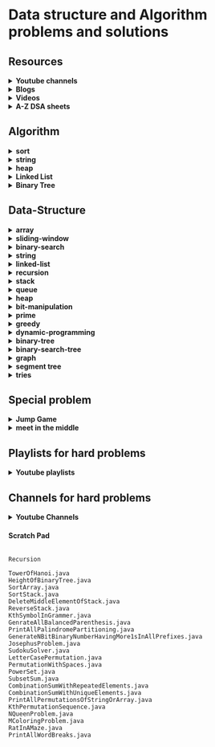 # Data structure and Algorithm problems and solutions

## Resources

<details>
    <summary><strong>Youtube channels</strong></summary>

- [ ] resources
  - [ ] [take U forward](https://www.youtube.com/@takeUforward/playlists)
  - [ ] [NeetCode](https://www.youtube.com/@NeetCode/playlists)
  - [ ] [NeetCodeIO](https://www.youtube.com/@NeetCodeIO/playlists)
  - [ ] [Fraz](https://www.youtube.com/@mohammadfraz/playlists)
  - [ ] [CodeBeyond](https://www.youtube.com/@CodeBeyond/playlists)
  - [ ] [Pepcoding](https://www.youtube.com/@Pepcoding/playlists)

</details>

<details>
    <summary><strong>Blogs</strong></summary>

- [ ] resources
  - [ ] [100 Days of DSA](https://whimsical.com/100-days-of-dsa-JjsnhMcKViecPVFfFAZx3g)
  - [ ] [3 Months DSA Roadmap](https://whimsical.com/3-months-dsa-roadmap-WSohgysgPm5YzdhSBnfK4E)
  - [ ] [Master Roadmap](https://whimsical.com/master-roadmap-SzYF2dY2SqwtPQfY5A3mZS)
- [ ] interview-experiences
  - [ ] [coding-ninjas](https://www.codingninjas.com/studio/interview-experiences)
  
</details>

<details>
    <summary><strong>Videos</strong></summary>

- [ ] Youtube Single videos
  - [ ] [Infix Postfix and Prefix Expressions](https://www.youtube.com/watch?v=_PU5t-gk_B4)
- [ ] William Fiset
  - [ ] [Data structures playlist](https://www.youtube.com/playlist?list=PLDV1Zeh2NRsB6SWUrDFW2RmDotAfPbeHu)
  - [ ] [Graph Theory Playlist](https://www.youtube.com/playlist?list=PLDV1Zeh2NRsDGO4--qE8yH72HFL1Km93P)
- [ ] Coursera
  - [ ] [Algorithms, Part I](https://www.coursera.org/learn/algorithms-part1/home/welcome)
  - [ ] [Algorithms, Part II](https://www.coursera.org/learn/algorithms-part2/home/welcome)
  - [ ] [Algorithms Specialization](https://www.coursera.org/specializations/algorithms#courses)
    - [ ] [Divide and Conquer, Sorting and Searching, and Randomized Algorithms](https://www.coursera.org/learn/algorithms-divide-conquer/home/welcome)
    - [ ] [Graph Search, Shortest Paths, and Data Structures](https://www.coursera.org/learn/algorithms-graphs-data-structures/home/welcome)
    - [ ] [Greedy Algorithms, Minimum Spanning Trees, and Dynamic Programming](https://www.coursera.org/learn/algorithms-greedy/home/welcome)
    - [ ] [Shortest Paths Revisited, NP-Complete Problems and What To Do About Them](https://www.coursera.org/learn/algorithms-npcomplete/home/welcome)
  - [ ] [Java Programming: Principles of Software Design](https://www.coursera.org/learn/java-programming-design-principles/home/welcome)
  - [ ] [Distributed Programming in Java](https://www.coursera.org/learn/distributed-programming-in-java/home/welcome)
- [ ] [Kunal Kushwaha playlist](https://www.youtube.com/@KunalKushwaha/playlists)
</details>

<details>
    <summary><strong>A-Z DSA sheets</strong></summary>

- [ ] [Strivers A2Z DSA Course/Sheet](https://takeuforward.org/strivers-a2z-dsa-course/strivers-a2z-dsa-course-sheet-2/)
- [ ] [neetcode.io](https://neetcode.io/practice)
- [ ] [Leetcode DSA sheet by Fraz](https://docs.google.com/spreadsheets/d/1-wKcV99KtO91dXdPkwmXGTdtyxAfk1mbPXQg81R9sFE/edit#gid=0)
- [ ] [Questions by Love Babbar](https://drive.google.com/file/d/1FMdN_OCfOI0iAeDlqswCiC2DZzD4nPsb/view)
- [ ] [Techdose-101](https://docs.google.com/spreadsheets/d/1TtgjX_cZPxEyuzwlLqCk9q6C1-HUXM8014ADfIXNKZE/edit#gid=0)
- [ ] [AlgoPrep's 151 Problems Sheet](https://docs.google.com/spreadsheets/d/1kyHfGGaLTzWspcqMUUS5Httmip7t8LJB0P-uPrRLGos/edit#gid=0)
- [ ] [DSA Sheet Final | AlgoPrep](https://docs.google.com/spreadsheets/d/16MyliPAOywm5H3Hmy_Utk6P5gwx4vvpb7i5iAqj1Aw4/edit#gid=0)
- [ ] Coding Ninja
  - [ ] [Interview prep with curated problems list](https://www.codingninjas.com/studio/problem-lists)
  - [ ] [interview bundle](https://www.codingninjas.com/studio/interview-bundle)
  - [ ] [Online Mock Test Series](https://www.codingninjas.com/studio/test-series)
- [ ] [Leetcode](https://leetcode.com/studyplan/)
  - [ ] [Binary search](https://leetcode.com/studyplan/binary-search/)
  - [ ] [Graph theory](https://leetcode.com/studyplan/graph-theory/)
  - [ ] [Dynamic programming problems](https://leetcode.com/studyplan/dynamic-programming/)
  - [ ] [Top interview problems](https://leetcode.com/explore/featured/card/top-interview-questions-easy/)
  - [ ] [Top 150 interview problems](https://leetcode.com/studyplan/top-interview-150/)
  - [ ] [Top 75 interview problems](https://leetcode.com/studyplan/leetcode-75/)
  - [ ] [Top 100 Liked problems](https://leetcode.com/studyplan/top-100-liked/)
  - [ ] [Programming skills](https://leetcode.com/studyplan/programming-skills/)
- [ ] [AlgoPrep's 151 Problems Sheet](https://docs.google.com/spreadsheets/d/1kyHfGGaLTzWspcqMUUS5Httmip7t8LJB0P-uPrRLGos/edit#gid=0)
- [ ] GeekForGeeks
  - [ ] [Microsoft SDE Preparation Test Series](https://www.geeksforgeeks.org/batch/mts-1?tab=Chapters)
  - [ ] [Amazon SDE Preparation Test Series](https://www.geeksforgeeks.org/batch/Amazon-Test-Series?tab=Chapters)
  - [ ] [SDE Sheet](https://www.geeksforgeeks.org/explore?page=1&sprint=a663236c31453b969852f9ea22507634&sortBy=submissions&sprint_name=SDE%20Sheet&utm_source=geeksforgeeks&utm_medium=main_header&utm_campaign=practice_header)
  - [ ] [Beginner's DSA Sheet](https://www.geeksforgeeks.org/explore?page=1&sprint=ca8ae412173dbd8346c26a0295d098fd&sortBy=submissions&sprint_name=Beginner%27s%20DSA%20Sheet&utm_source=geeksforgeeks&utm_medium=main_header&utm_campaign=practice_header)
  - [ ] [Love Babbar Sheet](https://www.geeksforgeeks.org/explore?page=1&sprint=94ade6723438d94ecf0c00c3937dad55&sortBy=submissions&sprint_name=Love%20Babbar%20Sheet&utm_source=geeksforgeeks&utm_medium=main_header&utm_campaign=practice_header)
  - [ ] [Top 50 Array Problems](https://www.geeksforgeeks.org/explore?page=2&sprint=50746f92a895c22a50504ac0c1fb9c84&sortBy=submissions&sprint_name=Top%2050%20Array%20Problems)
  - [ ] [Top 50 String Problems](https://www.geeksforgeeks.org/explore?page=1&sprint=57184072610b884e5df3584cc534115d&sortBy=submissions&sprint_name=Top%2050%20String%20Problems)
  - [ ] [Top 50 DP Problems](https://www.geeksforgeeks.org/explore?page=1&sprint=93d672753b74440c7427214c8ebf866d&sortBy=submissions&sprint_name=Top%2050%20DP%20Problems)
  - [ ] [Top 50 Graph Problems](https://www.geeksforgeeks.org/explore?page=1&sprint=405e9db0f353691ad3b2d546b19145e9&sortBy=submissions&sprint_name=Top%2050%20Graph%20Problems)
  - [ ] [Top 50 Tree Problems](https://www.geeksforgeeks.org/explore?page=1&sprint=5f24de84b65bf7c4f4399c8111e26b81&sortBy=submissions&sprint_name=Top%2050%20Tree%20Problems)
</details>

## Algorithm
<details>
    <summary><strong>sort</strong></summary>

- [ ] codes
    - [ ] [Swap sort](/src/com/algo/sort/SwapSort.java)
    - [ ] [Bubble sort](/src/com/algo/sort/BubbleSort.java)
    - [ ] [Recursive Bubble sort](/src/com/algo/sort/RecursiveBubbleSort.java)
    - [ ] [Insertion sort](/src/com/algo/sort/InsertionSort.java)
    - [ ] [Recursive Insertion sort](/src/com/algo/sort/RecursiveInsertionSort.java)
    - [ ] [Selection sort](/src/com/algo/sort/SelectionSort.java)
    - [ ] [Quick sort](/src/com/algo/sort/QuickSort.java)
    - [ ] [Merge sort](/src/com/algo/sort/MergeSort.java)
    - [ ] [Count sort](/src/com/algo/sort/CountSort.java)
    - [ ] [Radix sort](/src/com/algo/sort/RadixSort.java)
    - [ ] [Heap sort](/src/com/algo/sort/HeapSort.java)
</details>

<details>
    <summary><strong>string</strong></summary>

- [ ] codes
  - [ ] [Rabin Karp](/src/com/algo/string/RabinKarp.java)
  - [ ] [Z-Function](/src/com/algo/string/ZFunction.java)
  - [ ] [KMP algo / LPS(pi) array](/src/com/algo/string/KMPAlgorithm.java)
  - [ ] [Boyer Moore](/src/com/algo/string/BoyerMoore.java)

</details>

<details>
    <summary><strong>heap</strong></summary>

- [ ] codes
  - [ ] [Min Heap](/src/com/algo/heap/MinHeap.java)
  - [ ] [Max heap](/src/com/algo/heap/MaxHeap.java)
  - [ ] [Heap](/src/com/algo/heap/Heap.java)

</details>

<details>
    <summary><strong>Linked List</strong></summary>

- [ ] codes
  - [ ] [Singly Linked List](/src/com/algo/linkedlist/Node.java)
  - [ ] [Doubly Linked List](/src/com/algo/linkedlist/DNode.java)
  - [ ] [Linked List](/src/com/algo/linkedlist/LinkedList.java)
</details>

<details>
    <summary><strong>Binary Tree</strong></summary>

- [ ] codes
  - [ ] [Tree Node](/src/com/algo/binarytree/TNode.java)
  - [ ] [Binary Tree](/src/com/algo/binarytree/BinaryTree.java)
  - [ ] [Binary Search Tree](/src/com/algo/binarytree/BinarySearchTree.java)
  - [ ] [AVL Tree](/src/com/algo/binarytree/AVLTree.java)
  - [ ] [Red Black Tree](/src/com/algo/binarytree/RedBlackTree.java)
</details>

## Data-Structure
<details>
    <summary><strong>array</strong></summary>

- [ ] codes
    - [ ] [Largest Element in an Array](/src/com/ds/array/LargestElementInArray.java)
    - [ ] [Longest Continuous Increasing Subsequence](/src/com/ds/array/LongestContinuousIncreasingSubsequence.java)
    - [ ] [Best Time to Buy and Sell Stock](/src/com/ds/array/MaxProfit.java)
    - [ ] [Find Second Smallest and Second-Largest Element in an array](/src/com/ds/array/SecondLargestElementInArray.java)
    - [ ] [Check if the array is sorted](/src/com/ds/array/CheckIfArrayIsSortedAndRotated.java)
    - [ ] [Find the duplicate in an array of N+1 integers](/src/com/ds/array/FindDuplicateNumber.java)
        - hashing
        - swap-sort
        - Cycle-Detection-Using-Tortoise-Method
    - [ ] [Remove Duplicates in-place from Sorted Array](/src/com/ds/array/RemoveDuplicateFromSortedArray.java)
    - [ ] [Left Rotate an array by one place](/src/com/ds/array/LeftRotateByOne.java)
    - [ ] [Left rotate an array by D places](/src/com/ds/array/LeftRotateArray.java)
    - [ ] [Move Zeros to end](/src/com/ds/array/MovesZeroToEnd.java)
    - [ ] [Linear Search](/src/com/ds/array/LinearSearch.java)
    - [ ] [Union of Two Sorted Arrays](/src/com/ds/array/UnionOfTwoSortedArrays.java)
    - [ ] [Find missing number in an array](/src/com/ds/array/FindMissingNumberInAnArray.java)
        - bit-manipulation
        - hashing
    - [ ] [Find the repeating and missing numbers](/src/com/ds/array/RepeatAndMissingNumber.java)
        - bit-manipulation
        - hashing
    - [ ] [Maximum Consecutive Ones](/src/com/ds/array/MaxConsecutiveOnes.java)
    - [ ] [Find the number that appears once, and the other numbers twice](/src/com/ds/array/FindTheNumberAppearsOnlyOnce.java)
        - bit-manipulation
    - [ ] [Longest Consecutive Sequence in an Array](/src/com/ds/array/LongestConsecutiveSequence.java)
        - hashing
    - [ ] [Longest Subarray with given Sum K(Positives)](/src/com/ds/array/LongestSubarrayWithSumEqualsK_1.java)
        - prefix-sum
        - two-pointer
    - [ ] [Longest Subarray with given Sum K[Positives and Negatives]](/src/com/ds/array/LongestSubarrayWithSumEqualsK_2.java)
        - prefix-sum
        - two-pointer
    - [ ] [Longest Subarray with sum equals to Zero](/src/com/ds/array/LongestSubarrayWithSumEqualsZero.java)
        - prefix-sum
    - [ ] [Longest Subarray xor equal to K](/src/com/ds/array/LongestSubarrayXorEqualToK.java)
        - prefix-sum
    - [ ] [Count of subarray sum equals K](/src/com/ds/array/CountOfSubarraySumEqualsK.java)
        - prefix-sum
    - [ ] [Count of subarray xor equal to K](/src/com/ds/array/CountOfSubarrayXorEqualToK.java)
        - prefix-sum
    - [ ] [Two Sum : Check if a pair with given sum exists in Array](/src/com/ds/array/TwoSum.java)
        - two-pointer
        - hashing
    - [ ] [3 Sum : Find triplets that add up to a zero](/src/com/ds/array/ThreeSum.java)
        - two-pointer
        - hashing
    - [ ] [4 Sum | Find Quads that add up to a target value](/src/com/ds/array/FourSum.java)
        - two-pointer
        - hashing
    - [ ] [Sort an array of 0's 1's and 2's](/src/com/ds/array/SortZeroOneTwo.java)
        - three-pointer (Dutch national flag)
        - hashing
    - [ ] [Find the Majority Element that occurs more than N/2 times](/src/com/ds/array/MajorityElementsNby2.java)
        - Boyer Moore's voting algorithm
        - hashing
    - [ ] [Majority Elements(>N/3 times) | Find the elements that appears more than N/3 times in the array](/src/com/ds/array/MajorityElementsNby3.java)
        - Moore's voting algorithm
        - hashing
    - [ ] [Insert Delete GetRandom O(1)](/src/com/ds/array/RandomizedSetProblem.java)
    - [ ] [Grid Unique Paths | Count paths from left-top to the right bottom of a matrix](/src/com/ds/array/GridUniquePaths.java)
        - dynamic-programming
        - combination-approach
    - [ ] [Kadane’s Algorithm : Maximum Subarray Sum in an Array for consecutive elements](/src/com/ds/array/MaxSumForConsecutiveElements.java)
    - [ ] [Print maximum Subarray Sum in an Array for consecutive elements](/src/com/ds/array/PrintMaxSumForConsecutiveElements.java)
    - [ ] [Maximum Subarray Sum in an Array for non-consecutive elements](/src/com/ds/array/MaxSumForNonConsecutiveElements.java)
    - [ ] [Stock Buy And Sell](/src/com/ds/array/BuyAndSellStock.java)
    - [ ] [Rearrange Array Elements by Sign](/src/com/ds/array/RearrangeArrayElementsBySign.java)
    - [ ] [next_permutation : find next lexicographically greater permutation](/src/com/ds/array/NextPermutation.java)
    - [ ] [Leaders in an Array](/src/com/ds/array/LeadersInAnArray.java)
    - [ ] [Set Matrix Zero](/src/com/ds/array/SetMatrixToZero.java)
    - [ ] [Rotate Image by 90 degree](/src/com/ds/array/RotateMatrix.java)
    - [ ] [Spiral Traversal of Matrix](/src/com/ds/array/SpiralTraversalOfMatrix.java)
    - [ ] [Program to generate Pascal’s Triangle](/src/com/ds/array/PascalTriangle.java)
    - [ ] [Merge Overlapping Sub-intervals](/src/com/ds/array/MergeOverlappingSubIntervals.java)
      - greedy
    - [ ] [Merge two Sorted Arrays Without Extra Space](/src/com/ds/array/MergeTwoSortedArraysWithoutExtraSpace.java)
    - [ ] [Count inversions in an array](/src/com/ds/array/CountInversionInArray.java)
    - [ ] [Count Reverse Pairs](/src/com/ds/array/ReversePairs.java)
      - merge-technique-from-merge-sort
    - [ ] [Maximum Product Subarray in an Array](/src/com/ds/array/MaximumProductSubarrayInAnArray.java)
    - [ ] [Car Fleet](/src/com/ds/array/CarFleet.java) **TBD**
    - [ ] [Remove Element](/src/com/ds/array/RemoveElement.java) **TBD**
    - [ ] [Reverse Integer](/src/com/ds/array/ReverseInteger.java)
    - [ ] [3Sum Closest](/src/com/ds/array/ThreeSumClosest.java)
    - [ ] [Trapping Rain Water](/src/com/ds/array/TrappingRainWater.java)
      - two-pointer
      - stack
      - dynamic-programming
</details>

<details>
    <summary><strong>sliding-window</strong></summary>

- [ ] codes
    - [ ] [Maximum Sum Subarray of size K](/src/com/ds/slidingwindow/MaximumSumSubarrayOfSizeK.java)
    - [ ] [First Negative Number in every Window of Size K](/src/com/ds/slidingwindow/FirstNegativeNumberInEveryWindowOfSizeK.java)
    - [ ] [Count Occurrences Of Anagrams](/src/com/ds/slidingwindow/CountOfAnagrams.java)
    - [ ] [Maximum of all subarrays of size k](/src/com/ds/slidingwindow/MaximumOfAllSubarraysOfSizeK.java)
      - queue
    - [ ] [Longest Substring With K Unique Characters | Variable Size Sliding Window](/src/com/ds/slidingwindow/LargestSubstringWithKUniqueCharacters.java)
    - [ ] [Longest Substring With Without Repeating Characters | Variable Size Sliding Window](/src/com/ds/slidingwindow/LongestSubstringWithoutRepeatingCharacters.java)
    - [ ] [Fruit Into Baskets | Pick Toys | An Interesting Sliding Window Problem](/src/com/ds/slidingwindow/FruitIntoBaskets.java)
    - [ ] [Minimum Window Substring | Variable Size Sliding Window](/src/com/ds/slidingwindow/MinimumWindowSubstring.java)
    - [ ] [Minimum Window Subsequence](/src/com/ds/slidingwindow/MinimumWindowSubsequence.java)
    - [ ] [Maximum Sum of Distinct Subarrays With Length K](/src/com/ds/slidingwindow/MaximumSumOfDistinctSubarraysWithLengthK.java)
    - [ ] [Subarrays with at most K Different Integers](/src/com/ds/slidingwindow/SubarrayWithAtMostKDifferentIntegers.java)
    - [ ] [Subarrays with exactly K Different Integers](/src/com/ds/slidingwindow/SubarrayWithExactlyKDifferentIntegers.java)
    - [ ] [Number of Substrings Containing All Three Characters](/src/com/ds/slidingwindow/NumberOfSubstringsContainingAllThreeCharacters.java)
    - [ ] [Max Consecutive Ones III](/src/com/ds/slidingwindow/MaxConsecutiveOnes3.java)
    - [ ] [Longest Repeating Character Replacement](/src/com/ds/slidingwindow/LongestRepeatingCharacterReplacement.java)
    - [ ] [Binary Subarrays With Sum](/src/com/ds/slidingwindow/BinarySubarraysWithSum.java)
        - prefix-sum
    - [ ] [Count Number of Nice Subarrays](/src/com/ds/slidingwindow/CountNumberOfNiceSubarrays.java)
        - prefix-sum
    - [ ] [Maximum Points You Can Obtain from Cards](/src/com/ds/slidingwindow/MaximumPointsYouCanObtainFromCards.java)
        - dynamic-programming
    - [ ] [Container With Most Water](/src/com/ds/slidingwindow/ContainerWithMostWater.java)
</details>

<details>
    <summary><strong>binary-search</strong></summary>

- [ ] codes
    - [ ] [Binary Search](/src/com/ds/binarysearch/BinarySearch.java)
    - [ ] [Binary Search in reverse sorted array](/src/com/ds/binarysearch/BinarySearchInReverseSortedArray.java)
    - [ ] [Order not known binary search](/src/com/ds/binarysearch/OrderNotKnownBinarySearch.java)
    - [ ] [Lower Bound](/src/com/ds/binarysearch/LowerBound.java)
    - [ ] [Upper Bound](/src/com/ds/binarysearch/UpperBound.java)
    - [ ] [Search Insert Position](/src/com/ds/binarysearch/SearchInsertPosition.java)
    - [ ] [Floor and Ceil in Sorted Array](/src/com/ds/binarysearch/FloorAndCeilInSortedArray.java)
    - [ ] [Next alphabetical element](/src/com/ds/binarysearch/NextAlphabeticalElement.java)
    - [ ] [Find position in infinite sorted array](/src/com/ds/binarysearch/FindPositionInInfiniteSortedArray.java)
    - [ ] [Closest element in a sorted array](/src/com/ds/binarysearch/ClosestElementInASortedArray.java)
    - [ ] [First occurrence of 1 in an infinite sorted binary array](/src/com/ds/binarysearch/FirstOcurrenceOfOneInInfiniteBinaryArray.java)
    - [ ] [Find the first or last occurrence of a given number in a sorted array](/src/com/ds/binarysearch/FirstAndLastOccurrenceOfANumberInASortedArray.java)
    - [ ] [Count Occurrences in Sorted Array](/src/com/ds/binarysearch/CountOccurrencesInSortedArray.java)
    - [ ] [Search in Rotated Sorted Array I](/src/com/ds/binarysearch/BinarySearchOnRotatedArray1.java)
    - [ ] [Search in Rotated Sorted Array II](/src/com/ds/binarysearch/BinarySearchOnRotatedArray2.java)
    - [ ] [Searching in nearly sorted array](/src/com/ds/binarysearch/SearchingInNearlySortedArray.java)
    - [ ] [Find out how many times the array has been rotated](/src/com/ds/binarysearch/NoOfTimesSortedArrayRotated.java)
    - [ ] [Minimum in Rotated Sorted Array](/src/com/ds/binarysearch/MinimumInRotatedSortedArray.java)
    - [ ] [Single Element in a Sorted Array](/src/com/ds/binarysearch/SingleElementInSortedArray.java)
    - [ ] [Find peak element](/src/com/ds/binarysearch/FindPeakElement.java)
    - [ ] [Find maximum in bitonic array](/src/com/ds/binarysearch/FindMaximumInBitonicArray.java)
    - [ ] [Find in bitonic array](/src/com/ds/binarysearch/FindElementInBitonicArray.java)
    - [ ] [Finding Integer Sqrt of a number](/src/com/ds/binarysearch/SquareRoot.java)
    - [ ] [Finding Fractional Sqrt of a number](/src/com/ds/binarysearch/FractionalSquareRoot.java)
    - [ ] [Nth Root of a Number](/src/com/ds/binarysearch/NthRootOfANumber.java)
    - [ ] [Pow(x, n)](/src/com/ds/binarysearch/PowerOfXtoN.java)
    - [ ] [Koko Eating Bananas](/src/com/ds/binarysearch/KokoEatingBananas.java)
    - [ ] [Minimum Number of Days to Make m Bouquets](/src/com/ds/binarysearch/MinimumDaysToMakeMBouquets.java)
    - [ ] [Find the Smallest Divisor Given a Threshold](/src/com/ds/binarysearch/FindTheSmallestDivisorGivenThreshold.java)
    - [ ] [Capacity To Ship Packages Within D Days](/src/com/ds/binarysearch/CapacityToShipPackagesWithinDDays.java)
    - [ ] [Kth Missing Positive Number](/src/com/ds/binarysearch/KthMissingPositiveNumber.java)
    - [ ] [Aggressive Cows](/src/com/ds/binarysearch/AggressiveCows.java)
    - [ ] [Allocate Minimum Number of Pages](/src/com/ds/binarysearch/AllocateMinimumNumberOfPages.java)
    - [ ] [Split Array Largest Sum](/src/com/ds/binarysearch/SplitArrayLargestSum.java)
    - [ ] [Painter's Partition Problem](/src/com/ds/binarysearch/PaintersPartitionProblem.java)
    - [ ] [Minimize Max Distance to Gas Station](/src/com/ds/binarysearch/MinimizeMaxDistanceToGasStation.java)
    - [ ] [Median of Two Sorted Arrays](/src/com/ds/binarysearch/MedianOfTwoSortedArray.java)
    - [ ] [K-th Element of Two Sorted Arrays](/src/com/ds/binarysearch/KthElementOfTwoSortedArrays.java)
    - [ ] [Count Negative Numbers in a Sorted Matrix](/src/com/ds/binarysearch/CountNegativeNumbersInSortedMatrix.java)
    - [ ] [Find the row with maximum number of 1](/src/com/ds/binarysearch/FindTheRowWithMaximumNumberOfOne.java)
    - [ ] [Search in a sorted 2D matrix](/src/com/ds/binarysearch/SearchInRowAndColumnSortedMatrix.java)
    - [ ] [Search a 2D Matrix II](/src/com/ds/binarysearch/SearchInRowAndColumnSortedMatrix2.java)
    - [ ] [Find a Peak Element II](/src/com/ds/binarysearch/FindPeakElementII.java)
    - [ ] [Median of Row Wise Sorted Matrix](/src/com/ds/binarysearch/MedianOfRowWiseSortedMatrix.java)
</details>

<details>
    <summary><strong>string</strong></summary>

- [ ] codes
    - [ ] [Compare version number](/src/com/ds/string/CompareVersionNumber.java)
    - [ ] [Remove Outermost Parentheses](/src/com/ds/string/RemoveOutermostParentheses.java)
    - [ ] [Reverse Words in a String](/src/com/ds/string/ReverseWordsInString.java)
    - [ ] [Reverse Words](/src/com/ds/string/ReverseWords.java)
    - [ ] [Largest Odd Number in String](/src/com/ds/string/LargestOddNumberInString.java)
    - [ ] [Longest Common Prefix](/src/com/ds/string/LongestCommonPrefix.java)
    - [ ] [Isomorphic Strings](/src/com/ds/string/IsomorphicStrings.java)
    - [ ] [Rotate String](/src/com/ds/string/RotateString.java)
    - [ ] [Check if two Strings are anagrams of each other](/src/com/ds/string/CheckForAnagrams.java)
    - [ ] [Group anagrams](/src/com/ds/string/GroupAnagrams.java)
    - [ ] [Sort Characters by frequency](/src/com/ds/string/SortCharactersByFrequency.java)
    - [ ] [Maximum Nesting Depth of the Parentheses](/src/com/ds/string/MaximumNestingDepthOfTheParentheses.java)
    - [ ] [Roman to Integer](/src/com/ds/string/RomanToInteger.java)
    - [ ] [Integer to Roman](/src/com/ds/string/IntegerToRoman.java)
    - [ ] [Implement Atoi](/src/com/ds/string/StringToInteger.java)
      - recursion
    - [ ] [Count With K Different Characters](/src/com/ds/string/CountSubstringsOfLengthK.java)
        - sliding-window
    - [ ] [Longest Palindromic Substring](/src/com/ds/string/LongestPalindromicSubstring.java)
        - dynamic-programming
        - array
    - [ ] [Sum of Beauty of All Substrings](/src/com/ds/string/SumOfBeautyOfAllSubstrings.java)
    - [ ] [Minimum Add to Make Parentheses Valid](/src/com/ds/string/MinimumAddToMakeParenthesesValid.java)
    - [ ] [Count and Say](/src/com/ds/string/CountAndSay.java)
    - [ ] [Valid palindrome](/src/com/ds/string/ValidPalindrome.java)
    - [ ] [Shortest Palindrome | Minimum Characters For Palindrome](/src/com/ds/string/MinimumCharactersForPalindrome.java)
    - [ ] [Longest palindromic substring](/src/com/ds/string/LongestPalindrome.java)
    - [ ] [Count Palindromic Subsequences](/src/com/ds/string/CountPalindromicSubsequences.java)
    - [ ] [Repeated String Match](/src/com/ds/string/RepeatedStringMatch.java)
    - [ ] [Longest happy prefix](/src/com/ds/string/LongestHappyPrefix.java)
    - [ ] [Find the index of first occurrence of a word in a string](/src/com/ds/string/FindTheIndexOfFirstOccurrenceInAString.java)
    - [ ] [Splitting string into descending consecutive values](/src/com/ds/string/SplittingStringIntoDescendingConsecutiveValues.java)
</details>


<details>
    <summary><strong>linked-list</strong></summary>

- [ ] resources
  - [ ] [Linked List | Beginner to Advanced for FAANG and PBC Interview Rounds](https://www.youtube.com/playlist?list=PLgUwDviBIf0rAuz8tVcM0AymmhTRsfaLU)
- [ ] codes
  - [ ] [Introduction To Linked List](/src/com/ds/linkedlist/IntroductionToLinkedList.java)
  - [ ] [Inserting a node in LinkedList](/src/com/ds/linkedlist/InsertingNodeInLinkedList.java)
  - [ ] [Deleting a node in LinkedList](/src/com/ds/linkedlist/DeleteNodeInALinkedList.java)
  - [ ] [Delete Last Node of Linked List](/src/com/ds/linkedlist/DeleteLastNodeInALinkedList.java)
  - [ ] [Find the Length of a Linked List](/src/com/ds/linkedlist/FindTheLengthOfLinkedList.java)
  - [ ] [Search an element in a Linked List](/src/com/ds/linkedlist/SearchElementInLinkedList.java)
  - [ ] [Introduction To Doubly Linked List](/src/com/ds/linkedlist/IntroductionToDoublyLinkedList.java)
  - [ ] [Insert at end of Doubly Linked List](/src/com/ds/linkedlist/InsertAtEndOfDoublyLinkedList.java)
  - [ ] [Delete Last Node of a Doubly Linked List](/src/com/ds/linkedlist/DeleteLastNodeOfDoublyLinkedList.java)
  - [ ] [Reverse A Doubly Linked List](/src/com/ds/linkedlist/ReverseADoublyLinkedList.java)
  - [ ] [Find middle element in a Linked List](/src/com/ds/linkedlist/MiddleOfLinkedList.java)
  - [ ] [Reverse a Linked List](/src/com/ds/linkedlist/ReverseOfLinkedList.java)
  - [ ] [Detect a loop in Linked List](/src/com/ds/linkedlist/DetectLoopInLinkedList.java)
  - [ ] [Find the starting point in Linked List](/src/com/ds/linkedlist/StartingNodeOfCycleInLinkedList.java)
  - [ ] [Length of Loop in Linked List](/src/com/ds/linkedlist/LengthOfLoopInLinkedList.java)
  - [ ] [Check if Linked List is palindrome or not](/src/com/ds/linkedlist/IsPalindromeOrNot.java)
  - [ ] [Segregate odd and even nodes in Linked List](/src/com/ds/linkedlist/SegregateOddAndEvenNodesInLinkedList.java)
  - [ ] [Remove N-th node from the end of a Linked List](/src/com/ds/linkedlist/RemoveNthNodeFromBackOfList.java)
  - [ ] [Delete the middle node of Linked List](/src/com/ds/linkedlist/DeleteTheMiddleNodeOfLinkedList.java)
  - [ ] [Merge Two Sorted Linked Lists](/src/com/ds/linkedlist/MergeTwoSortedList.java)
  - [ ] [Insertion Sort List Linked Lists](/src/com/ds/linkedlist/LinkedListInsertionSort.java)
  - [ ] [Merge Sort on Linked Lists](/src/com/ds/linkedlist/LinkedListMergeSort.java)
  - [ ] [Sort Linked List](/src/com/ds/linkedlist/SortLinkedList.java)
  - [ ] [Sort linked list of 0s 1s 2s](/src/com/ds/linkedlist/SortLinkedListOfZeroOneTwo.java)
  - [ ] [Intersection of Two Linked Lists](/src/com/ds/linkedlist/IntersectionOfTwoLinkedList.java)
  - [ ] [Intersection of Two Linked Lists II](/src/com/ds/linkedlist/IntersectionOfTwoLinkedList2.java)
  - [ ] [Add 1 to a number represented by Linked List](/src/com/ds/linkedlist/AddOneToNumberRepresentedByLinkedList.java)
  - [ ] [Add 2 numbers in Linked List](/src/com/ds/linkedlist/AddTwoNumbers.java)
  - [ ] [Delete all occurrences of a given key in a doubly linked list](/src/com/ds/linkedlist/DeleteAllOccurrencesOfGivenKeyInDoublyLinkedList.java)
  - [ ] [Find pairs with given sum in sorted doubly linked list](/src/com/ds/linkedlist/FindPairsWithGivenSumInSortedDoublyLinkedList.java)
  - [ ] [Remove duplicates from a sorted Doubly Linked List](/src/com/ds/linkedlist/RemoveDuplicatesFromSortedDoublyLinkedList.java)
  - [ ] [Remove Duplicates from Sorted List II](/src/com/ds/linkedlist/RemoveDuplicatesFromSortedDoublyLinkedList2.java)
  - [ ] [Reverse Linked List in group of given size K](/src/com/ds/linkedlist/ReverseLinkedlistInGroupsOfSizeK.java)
  - [ ] [Rotate a Linked List](/src/com/ds/linkedlist/RotateLinkedListToRight.java)
  - [ ] [Flattening of Linked List](/src/com/ds/linkedlist/FlattenOfALinkedList.java)
  - [ ] [Clone Linked List with Random and Next Pointer](/src/com/ds/linkedlist/CloneLinkedListWithRandomPointer.java)
  - [ ] [Design Linked List](/src/com/ds/linkedlist/DesignLinkedList.java)
  - [ ] [LRU Cache](/src/com/ds/linkedlist/LRUCache.java)
    - [ ] hashing
  - [ ] [LFU Cache](/src/com/ds/linkedlist/LFUCache.java)
    - [ ] hashing
</details>

<details>
    <summary><strong>recursion</strong></summary>

- [ ] resources
  - [ ] [Recursion (Basics to Advanced) and Backtracking Series](https://www.youtube.com/playlist?list=PLgUwDviBIf0rGlzIn_7rsaR2FQ5e6ZOL9)
  - [ ] [Recursion Masterclass | Learn in Just 3 days | Raj (Striver)](https://www.youtube.com/playlist?list=PLN4aKSfpk8TR-A59O9qR2VL0wqt3LrrnK)
  - [ ] [Recursion Playlist | Coding | Interview Questions | Algorithm | Tutorials](https://www.youtube.com/playlist?list=PL_z_8CaSLPWeT1ffjiImo0sYTcnLzo-wY)
  - [ ] [Recursion](https://www.youtube.com/playlist?list=PLjkkQ3iH4jy82KRn9jXeFyWzvX7sqYrjE)
- [ ] codes
  - [ ] [Factorial](/src/com/ds/recursion/Factorial.java)
  - [ ] [Fibonacci](/src/com/ds/recursion/FibonacciNumber.java)
  - [ ] [Tower of hanoi](/src/com/ds/recursion/TowerOfHanoi.java)
  - [ ] [Binary search recursively](/src/com/ds/recursion/BinarySearchRecursively.java)
  - [ ] [Reverse of an array](/src/com/ds/recursion/ReverseOfAnArray.java)
  - [ ] [String is palindrome or not](/src/com/ds/recursion/StringIsPalindrome.java)
  - [ ] [Height of a binary tree/Max depth of a Binary tree](/src/com/ds/binarytree/HeightOfBinaryTree.java)
  - [ ] [Recursive Implementation of atoi()](/src/com/ds/string/StringToInteger.java)
  - [ ] [Pow(x, n)](/src/com/ds/binarysearch/PowerOfXtoN.java)
  - [ ] [Count Good Numbers](/src/com/ds/recursion/CountGoodNumbers.java)
  - [ ] [Sort an array](/src/com/ds/recursion/SortArray.java)
  - [ ] [Sort a stack using recursion](/src/com/ds/recursion/SortStack.java)
  - [ ] [Reverse a stack using recursion](/src/com/ds/recursion/ReverseStack.java)
  - [ ] [Delete the middle element of the stack](/src/com/ds/recursion/DeleteMiddleElementOfStack.java)
  - [ ] [Generate all binary strings with no consecutive 1s](/src/com/ds/recursion/GenerateAllBinaryStringsWithNoConsecutiveOnes.java)
  - [ ] [Generate Parentheses](/src/com/ds/recursion/GenerateAllBalancedParenthesis.java)
  - [ ] [Subarrays with Sum k](/src/com/ds/recursion/SubarraysWithSumK.java)
  - [ ] [Print all subsequences/Power Set with unique elements](/src/com/ds/recursion/PowerSet1.java)
  - [ ] [Print all subsequences/Power Set with duplicate elements](/src/com/ds/recursion/PowerSet2.java)
  - [ ] [Combination sum 1](/src/com/ds/recursion/CombinationSum1.java)
  - [ ] [Combination sum 2](/src/com/ds/recursion/CombinationSum2.java)
  - [ ] [Combination sum 2](/src/com/ds/recursion/CombinationSum3.java)
  - [ ] [More subsequence](/src/com/ds/recursion/MoreSubsequence.java)
    - dynamic-programming
  - [ ] [Count of Subset sum equal to k](/src/com/ds/recursion/CountOfSubsetSumEqualToK.java)
  - [ ] [Letter Combinations of a Phone Number](/src/com/ds/recursion/LetterCombinationsOfAPhoneNumber.java)
  - [ ] [Palindrome Partitioning](/src/com/ds/recursion/PalindromePartitioning.java)
  - [ ] [Word Search 1](/src/com/ds/recursion/WordSearch1.java)
  - [ ] [Word Search 2](/src/com/ds/recursion/WordSearch2.java)
    - trie
  - [ ] [N Queen problem](/src/com/ds/recursion/NQueenProblem.java)
  - [ ] [Rat In a Maze](/src/com/ds/recursion/RatInAMaze.java)
  - [ ] [M Coloring Problem](/src/com/ds/recursion/MColoringProblem.java)
  - [ ] [Sudoku Solver](/src/com/ds/recursion/SudokuSolver.java)
  - [ ] [K-th Symbol in Grammar](/src/com/ds/recursion/KthSymbolInAGrammar.java)
  - [ ] [Find Kth Bit in Nth Binary String](/src/com/ds/recursion/FindKthBitInNthBinaryString.java)
  - [ ] [Expression Add Operators](/src/com/ds/recursion/ExpressionAddOperators.java)
</details>

<details>
    <summary><strong>stack</strong></summary>

- [ ] codes
  - [ ] [Implement Stack using Arrays](/src/com/ds/stack/Stack.java)
  - [ ] [Implement Stack using Queue](/src/com/ds/stack/StackUsingQueue.java)
  - [ ] [Implement stack using Linkedlist](/src/com/ds/stack/StackUsingLinkedlist.java)
  - [ ] [Valid Parentheses](/src/com/ds/stack/ValidParenthesis.java)
  - [ ] [Longest Valid Parentheses](/src/com/ds/stack/LongestValidParenthesis.java)
    - [ ] array
    - [ ] string
    - [ ] dynamic-programming
  - [ ] [Implement Min Stack](/src/com/ds/stack/MinStack.java)
  - [ ] [Infix to Postfix](/src/com/ds/stack/InfixToPostfix.java)
  - [ ] [Postfix to Infix](/src/com/ds/stack/PostfixToInfix.java)
  - [ ] [Infix To Prefix](/src/com/ds/stack/InfixToPrefix.java)
  - [ ] [Prefix to Infix](/src/com/ds/stack/PrefixToInfix.java)
  - [ ] [Prefix to Postfix](/src/com/ds/stack/PrefixToPostfix.java)
  - [ ] [Postfix to Prefix](/src/com/ds/stack/PostfixToPrefix.java)
  - [ ] [Next Greater Element](/src/com/ds/stack/NextGreaterElement.java)
  - [ ] [Next Greater Element for different array](/src/com/ds/stack/NextGreaterElementForDifferentArray.java)
  - [ ] [Next Greater Element in a Circle](/src/com/ds/stack/NextGreaterElementInCircle.java)
  - [ ] [Number of Greater Elements to the right](/src/com/ds/stack/NumberOfGreaterElementsToTheRight.java)
  - [ ] [Next Smaller Element](/src/com/ds/stack/NextSmallerElement.java)
  - [ ] [Previous Greater Element](/src/com/ds/stack/PreviousGreaterElement.java)
  - [ ] [Previous Smaller Element](/src/com/ds/stack/PreviousSmallerElement.java)
  - [ ] [Sum of subarray minimum](/src/com/ds/stack/SumOfSubarrayMinimum.java)
  - [ ] [Sum of subarray maximum](/src/com/ds/stack/SumOfSubarrayMaximum.java)
  - [ ] [Sum of Subarray Ranges](/src/com/ds/stack/SumOfSubarrayRanges.java)
  - [ ] [Asteroid Collision](/src/com/ds/stack/AsteroidCollision.java)
  - [ ] [Remove K Digits](/src/com/ds/stack/RemoveKDigits.java)
  - [ ] [Largest rectangle in a histogram](/src/com/ds/stack/MaximumAreaOfHistogram.java)
  - [ ] [Maximal Rectangles in a Binary Matrix](/src/com/ds/stack/MaxRectangularAreaOfBinaryMatrix.java)
  - [ ] [Sliding Window maximum](/src/com/ds/stack/MaximumOfMinimumForEveryWindowSize.java)
  - [ ] [Stock span problem](/src/com/ds/stack/StockSpan.java)
  - [ ] [The Celebrity Problem](/src/com/ds/stack/CelebrityProblem.java)

</details>

<details>
    <summary><strong>queue</strong></summary>

- [ ] codes
  - [ ] [Implement Queue using Arrays](/src/com/ds/queue/Queue.java)
  - [ ] [Implement Queue using Stack](/src/com/ds/queue/QueueUsingStack.java)
  - [ ] [Implement queue using Linkedlist](/src/com/ds/queue/QueueUsingLinkedlist.java)
  - [ ] [Implement Deque using Linkedlist](/src/com/ds/queue/DequeUsingLinkedlist.java)
  - [ ] [Sliding Window maximum](/src/com/ds/queue/SlidingWindowMaximum.java)

</details>

<details>
    <summary><strong>heap</strong></summary>

- [ ] codes
  - [ ] [Heap Example](/src/com/ds/heap/HeapExample.java)
  - [ ] [Implement a priority queue](/src/com/ds/heap/ImplementPriorityQueue.java)
  - [ ] [Min Heap Implementation](/src/com/ds/heap/MinHeapImplementation.java)
  - [ ] [Convert Min Heap To Max Heap](/src/com/ds/heap/ConvertMinHeapToMaxHeap.java)
  - [ ] [Kth Largest Element in an Array](/src/com/ds/heap/KthLargestElement.java)
  - [ ] [Kth smallest Element in an Array](/src/com/ds/heap/KthSmallestElement.java)
  - [ ] [K largest Element in an Array](/src/com/ds/heap/KLargestElementInAnArray.java)
  - [ ] [Sort K sorted array](/src/com/ds/heap/SortKSortedArray.java)
  - [ ] [Merge M sorted Arrays](/src/com/ds/heap/MergeNSortedArrays.java)
  - [ ] [Merge k Sorted Lists](/src/com/ds/heap/MergeKSortedLists.java)
  - [ ] [Replace elements by its rank in the array](/src/com/ds/heap/ReplaceElementsByItsRankInArray.java)
  - [ ] [Task Scheduler](/src/com/ds/heap/TaskScheduler.java)
  - [ ] [Hands of Straights](/src/com/ds/heap/HandsOfStraights.java)
  - [ ] [Design Twitter](/src/com/ds/heap/DesignTwitter.java)
  - [ ] [Connect n ropes with minimum cost](/src/com/ds/heap/ConnectNRopesToMinimizeCost.java)
  - [ ] [Kth Largest Element in a Stream](/src/com/ds/heap/KthLargestElementInStream.java)
  - [ ] [Maximum Sum Combination](/src/com/ds/heap/MaximumSumCombination.java)
  - [ ] [Find Median from Data Stream](/src/com/ds/heap/FindMedianFromDataStream.java)
  - [ ] [K most frequent elements](/src/com/ds/heap/KMostFrequentElements.java)
  - [ ] [Sort Array by Increasing Frequency](/src/com/ds/heap/SortArrayByIncreasingFrequency.java)
  - [ ] [Find K Closest Elements](/src/com/ds/heap/FindKClosestElements.java)
  - [ ] [K Closest Points to Origin](/src/com/ds/heap/KClosestPointsToOrigin.java)
  - [ ] [Sum of elements between k1'th and k2'th smallest elements](/src/com/ds/heap/SumBetweenK1thSmallestAndK2thSmallest.java)
</details>

<details>
    <summary><strong>bit-manipulation</strong></summary>

- [ ] resources
    - [ ] [L1 | Bit Manipulations | Raj (Striver) | Introduction to Bit Manipulations](https://www.youtube.com/watch?v=5rtVTYAk9KQ)
    - [ ] [L2 | Bit Manipulations | Raj (Striver) | Problem Solving on Bit Manipulations](https://www.youtube.com/watch?v=ZwU6wSkepBI)
    - [ ] [Bit Manipulation by Scaler (2nd Half only)](https://www.youtube.com/watch?v=VRePcT7lmCs)

- [ ] codes
    - [ ] [Introduction to Bit Manipulation](/src/com/ds/bitmanipulation/BitManipulation.java)
    - [ ] [Negative of a Number](/src/com/ds/bitmanipulation/NegativeOfNumber.java)
    - [ ] [How many Bits are required to represent a number](/src/com/ds/bitmanipulation/HowManyBitsRequiredToRepresentOneNumber.java)
    - [ ] [Swap two numbers](/src/com/ds/bitmanipulation/SwapTwoNumbers.java)
    - [ ] [XOR of 0 to n numbers](/src/com/ds/bitmanipulation/XorOfNnumbers.java)
    - [ ] [L to R XOR](/src/com/ds/bitmanipulation/XorOfARange.java)
    - [ ] [Set Kth bit of a number](/src/com/ds/bitmanipulation/SetKthBit.java)
    - [ ] [Clear kth bit of a number](/src/com/ds/bitmanipulation/ClearKthBit.java)
    - [ ] [Toggle kth bit of a number](/src/com/ds/bitmanipulation/ToggleKthBit.java)
    - [ ] [Check whether K-th bit is set or not](/src/com/ds/bitmanipulation/KthBitSetOrNot.java)
    - [ ] [Find nth magic number](/src/com/ds/bitmanipulation/FindNthMagicNumber.java)
    - [ ] [Minimum Bit Flips to Convert Number](/src/com/ds/bitmanipulation/CountNumberOfBitsToFlipToConvertAtoB.java)
    - [ ] [Check if a number is odd or not](/src/com/ds/bitmanipulation/OddOrEven.java)
    - [ ] [Remove the right most set bit](/src/com/ds/bitmanipulation/RemoveTheRightMostSetBit.java)
    - [ ] [Count the number of set bits](/src/com/ds/bitmanipulation/CountSetBits.java)
    - [ ] [Check if a number is power of 2 or not](/src/com/ds/bitmanipulation/NumberIsPowerOfTwo.java)
    - [ ] [Good Number](/src/com/ds/bitmanipulation/GoodNumber.java)
    - [ ] [Extract the right most set bit](/src/com/ds/bitmanipulation/ExtractTheRightMostSetBit.java)
    - [ ] [Extract the left most set bit](/src/com/ds/bitmanipulation/ExtractTheLeftMostSetBit.java)
    - [ ] [Find total set bit for range 0 to 2^n](/src/com/ds/bitmanipulation/FindTotalSetBitForRangeZeroToTwoPowerN.java)
    - [ ] [Count total set bits](/src/com/ds/bitmanipulation/CountTotalSetBits.java)
    - [ ] [Find two integer come once in a array/Two Numbers With Odd Occurrences](/src/com/ds/bitmanipulation/FindTwoIntegerThatComeOnceInArray.java)
    - [ ] [XOR of every subset in a power set](/src/com/ds/bitmanipulation/XorOfEverySubset.java)
    - [ ] [Petr and a Combination Lock](/src/com/ds/bitmanipulation/PetrAndCombinationLock.java)
    - [ ] [Bit Set](/src/com/ds/bitmanipulation/BitSet.java)
    - [ ] [Set The Rightmost Unset Bit](/src/com/ds/bitmanipulation/SetTheRightMostUnsetBit.java)
    - [ ] [Divide Two Integers](/src/com/ds/bitmanipulation/DivideTwoIntegers.java)
    - [ ] [Addition without plus(+) operator](/src/com/ds/bitmanipulation/AdditionWithoutPlusOperator.java)
    - [ ] [Minimum XOR in an array](/src/com/ds/bitmanipulation/MinimumXorInArray.java)
    - [ ] [Maximum XOR in an array](/src/com/ds/trie/MaximumXorOfTwoNumbersInArray.java)
      - [trie]
    - [ ] [Maximum XOR of two number](/src/com/ds/bitmanipulation/MaximumXorOfTwoNumber.java)
    - [ ] [Maximum XOR with an element from array](/src/com/ds/trie/MaximumXorWithAnElementFromArray.java)
      - [trie]
    - [ ] [Maximum XOR sum of two arrays ](/src/com/ds/bitmanipulation/MinimumXorSumOfTwoArrays.java)
    - [ ] [Power of x to n](/src/com/ds/bitmanipulation/PowerOfXtoN.java)
</details>

<details>
    <summary><strong>prime</strong></summary>

- [ ] resources
    - [ ] [Prime numbers by striver | CodeBeyond](https://www.youtube.com/watch?v=FcsUvBywY1U&list=PLN4aKSfpk8TQDJz7KLiwGFgnoUUwzfl1i )

- [ ] codes
    - [ ] [Check if the number is prime or not](/src/com/ds/prime/isPrime.java)
    - [ ] [All divisors of a number](/src/com/ds/prime/AllDivisorsOfANumber.java)
    - [ ] [Find three distinct numbers whose multiplication equals to n](/src/com/ds/prime/FindThreeDistinctNumbersWhoseMultiplicationEqualToN.java)
    - [ ] [Sieve of Eratosthenes](/src/com/ds/prime/SieveOfEratosthenes.java)
    - [ ] [Prime count for the range 0 to N](/src/com/ds/prime/PrimeCount.java)
    - [ ] [Kth prime number](/src/com/ds/prime/KthPrimeNumber.java)
    - [ ] [For a specific a range, find the count of N, such that N is the prime factor of the other number](/src/com/ds/prime/CountPrimeFactorsOfHowManyNumbers.java)
    - [ ] [Prime factorization of given number](/src/com/ds/prime/PrimeFactorizationOfGivenNumber.java)
    - [ ] [Segmented Sieve](/src/com/ds/prime/SegmentedSieve.java)
</details>

<details>
    <summary><strong>greedy</strong></summary>

- [ ] codes
  - [ ] [Assign Cookies](/src/com/ds/greedy/AssignCookies.java)
  - [ ] [Fractional Knapsack](/src/com/ds/greedy/FractionalKnapsack.java)
  - [ ] [Find Minimum Number Of Coins](/src/com/ds/greedy/MinimumNumberOfCoins.java)
  - [ ] [Lemonade Change](/src/com/ds/greedy/LemonadeChange.java)
  - [ ] [Valid Parenthesis String with escape character(*)](/src/com/ds/greedy/ValidParenthesisStringWithEscapeCharacter.java)
  - [ ] [N meetings in one room](/src/com/ds/greedy/NMeetingsInOneRoom.java)
  - [ ] [Minimum number of platforms required for a railway](/src/com/ds/greedy/MinimumNumberOfPlatformNeeded.java)
  - [ ] [Job Sequencing Problem](/src/com/ds/greedy/JobSchedulingProblem.java)
  - [ ] [Shortest Job First (or SJF) CPU Scheduling](/src/com/ds/greedy/ShortestJobFirstSchedulingAlgorithm.java)
  - [ ] [candy](/src/com/ds/greedy/Candy.java)
  - [ ] [Insert Interval](/src/com/ds/greedy/InsertInterval.java)
  - [ ] [Non-overlapping Intervals](/src/com/ds/greedy/NonOverlappingIntervals.java)
  - [ ] [Increasing Triplet Subsequence](/src/com/ds/greedy/IncreasingTripletSubsequence.java)
</details>

<details>
    <summary><strong>dynamic-programming</strong></summary>

- [ ] resources
  - [ ] [Dynamic Programming - [ ] Learn to Solve Algorithmic Problems & Coding Challenges](https://www.youtube.com/watch?v=oBt53YbR9Kk)
  - [ ] [Dynamic Programming Playlist | Coding | Interview Questions | Tutorials | Algorithm](https://www.youtube.com/playlist?list=PL_z_8CaSLPWekqhdCPmFohncHwz8TY2Go)
  - [ ] [Dynamic Programming Playlist | Interview Questions | Recursion | Tabulation | Striver | C++ | Java | DSA | Placements](https://www.youtube.com/playlist?list=PLgUwDviBIf0qUlt5H_kiKYaNSqJ81PMMY)
  - [ ] [Dynamic Programming](https://www.youtube.com/playlist?list=PLot-Xpze53lcvx_tjrr_m2lgD2NsRHlNO)
  - [ ] [Dynamic programming](https://www.youtube.com/playlist?list=PLpO3gASfJEIJRnNG4q6QoHAYAATo466a_)
  - [ ] [Dynamic Programming](https://www.youtube.com/playlist?list=PLDV1Zeh2NRsAsbafOroUBnNV8fhZa7P4u)
  - [ ] [Dynamic Programming - [ ] Level 1](https://www.youtube.com/playlist?list=PL-Jc9J83PIiG8fE6rj9F5a6uyQ5WPdqKy)
  - [ ] [Dynamic Programming - [ ] Level 2](https://www.youtube.com/playlist?list=PL-Jc9J83PIiEZvXCn-c5UIBvfT8dA-8EG)
  - [ ] [Complete Dynamic Programming By Rajneesh Kumar](https://www.youtube.com/playlist?list=PL-Jc9J83PIiEnpZ_Wz8YENHwrgScQTLDh)
- [ ] codes
  - [ ] [Word Break](/src/com/ds/dp/WordBreak.java)**TBD**
</details>

<details>
    <summary><strong>binary-tree</strong></summary>

- [ ] resources
  - [ ] [Binary Trees | Binary Search Trees | C++ | Java | Data Structures and Algorithms | Placements](https://www.youtube.com/playlist?list=PLgUwDviBIf0q8Hkd7bK2Bpryj2xVJk8Vk)
- [ ] codes
  - [ ] [Introduction to binary tree](/src/com/ds/binarytree/IntroductionToBinaryTree.java)
  - [ ] [Maximum number Of Nodes in nth label in a binary tree](/src/com/ds/binarytree/MaximumNumberOfNodesAtNthLabelInBinaryTree.java)
  - [ ] [Binary tree Traversal](/src/com/ds/binarytree/BinaryTreeTraversal.java)
  - [ ] [Inorder Traversal](/src/com/ds/binarytree/InOrderTraversal.java)
  - [ ] [Preorder Traversal](/src/com/ds/binarytree/PreOrderTraversal.java)
  - [ ] [Postorder Traversal](/src/com/ds/binarytree/PostOrderTraversal.java)
  - [ ] [Level wise order Traversal](/src/com/ds/binarytree/LevelWiseOrderTraversal.java)
  - [ ] [Preorder Inorder Postorder Traversals in One Traversal](/src/com/ds/binarytree/PreorderInorderAndPostorderTraversalInOneTraversal.java)
  - [ ] [Height of a Binary Tree/Maximum Depth of Binary Tree](/src/com/ds/binarytree/HeightOfBinaryTree.java)
  - [ ] [Check if the Binary Tree is Balanced Binary Tree](/src/com/ds/binarytree/CheckIfTheBinaryTreeIsHeightBalanced.java)
  - [ ] [Diameter of a Binary Tree](/src/com/ds/binarytree/DiameterOfBinaryTree.java)
  - [ ] [Maximum Sum Path in Binary Tree](/src/com/ds/binarytree/MaximumPathSumBinaryTree.java)
  - [ ] [Check if two trees are identical](/src/com/ds/binarytree/CheckTwoTreesAreIdenticalOrNot.java)
  - [ ] [Zig Zag Traversal Of Binary Tree](/src/com/ds/binarytree/ZigzagLevelOrderTraversal.java)
  - [ ] [Vertical Order Traversal of Binary Tree](/src/com/ds/binarytree/VerticalOrderTraversal.java)
  - [ ] [Top view of a Binary Tree](/src/com/ds/binarytree/TopViewOfBinaryTree.java)
  - [ ] [Bottom view of a Binary Tree](/src/com/ds/binarytree/BottomViewOfBinaryTree.java)
  - [ ] [Left view of Binary Tree](/src/com/ds/binarytree/LeftViewOfBinaryTree.java)
  - [ ] [Right view of Binary Tree](/src/com/ds/binarytree/RightViewOfBinaryTree.java)
  - [ ] [Boundary Traversal of Binary Tree](/src/com/ds/binarytree/BoundaryTraversalInBinaryTree.java)
  - [ ] [Symmetric Binary Tree](/src/com/ds/binarytree/CheckForSymmetricalBinaryTree.java)
  - [ ] [Print Root to Node Path in a Binary Tree](/src/com/ds/binarytree/PrintRootToNodePath.java)
  - [ ] [Lowest Common Ancestor of a Binary Tree](/src/com/ds/binarytree/LowestCommonAncestorOfBinaryTree.java)
  - [ ] [Maximum Width of Binary Tree](/src/com/ds/binarytree/MaximumWidthOfBinaryTree.java)
  - [ ] [Children Sum Property in a Binary Tree](/src/com/ds/binarytree/ChildrenSumProperty.java)
  - [ ] [Nodes at Distance K in a Binary Tree](/src/com/ds/binarytree/NodesAtDistanceKFromTargetNodeInABinaryTree.java)
  - [ ] [Minimum time taken to BURN the Binary Tree from a Node](/src/com/ds/binarytree/MinimumTimeTakenToBurnDownBinaryTree.java)
  - [ ] [Count Complete Tree Nodes in a Binary Tree](/src/com/ds/binarytree/CountTotalNodeInCompleteBinaryTree.java)
  - [ ] [Requirements needed to construct a Unique Binary Tree | Theory](/src/com/ds/binarytree/RequirementsNeededToConstructUniqueBinaryTree.java)
  - [ ] [Construct A Binary Tree from Inorder and Preorder Traversal](/src/com/ds/binarytree/ConstructBinaryTreeFromInorderAndPreorder.java)
  - [ ] [Construct Binary Tree from Inorder and PostOrder Traversal](/src/com/ds/binarytree/ConstructBinaryTreeFromInorderAndPostorder.java)
  - [ ] [Serialize and deserialize Binary Tree](/src/com/ds/binarytree/SerializerAndDeserializeBinaryTree.java)
  - [ ] [Morris Inorder Traversal of a Binary Tree](/src/com/ds/binarytree/MorrisInorderTraversal.java)
  - [ ] [Morris Preorder Traversal of a Binary Tree](/src/com/ds/binarytree/MorrisPreorderTraversal.java)
  - [ ] [Flatten Binary Tree to LinkedList](/src/com/ds/binarytree/FlattenBinaryTreeToLinkedList.java)
</details>

<details>
    <summary><strong>binary-search-tree</strong></summary>

- [ ] resources
  - [ ] [Binary Trees | Binary Search Trees | C++ | Java | Data Structures and Algorithms | Placements](https://www.youtube.com/playlist?list=PLgUwDviBIf0q8Hkd7bK2Bpryj2xVJk8Vk)
- [ ] codes
  - [ ] [Introduction to Binary Search Trees](/src/com/ds/binarysearchtree/IntroductionToBinarySearchTree.java)
  - [ ] [Search in a Binary Search Tree](/src/com/ds/binarysearchtree/SearchInBinarySearchTree.java)
  - [ ] [Minimum element in BST](/src/com/ds/binarysearchtree/MinimumElementInBinarySearchTree.java)
  - [ ] [Maximum element in BST](/src/com/ds/binarysearchtree/MaximumElementInBinarySearchTree.java)
  - [ ] [Ceil in a Binary Search Tree](/src/com/ds/binarysearchtree/CeilInBinarySearchTree.java)
  - [ ] [Floor in a Binary Search Tree](/src/com/ds/binarysearchtree/FloorInBinarySearchTree.java)
  - [ ] [Insert a Given Node in Binary Search Tree](/src/com/ds/binarysearchtree/InsertNodeInBinarySearchTree.java)
  - [ ] [Delete a Node in Binary Search Tree](/src/com/ds/binarysearchtree/DeleteNodeInBinarySearchTree.java)
  - [ ] [Kth largest/smallest element in Binary Search Tree](/src/com/ds/binarysearchtree/KthSmallestLargestElementInBinaryTree.java)
  - [ ] [Validate Binary Search Tree](/src/com/ds/binarysearchtree/CheckIfTreeIsBinarySearchTree.java)
  - [ ] [Lowest Common Ancestor of a Binary Search Tree](/src/com/ds/binarysearchtree/LowestCommonAncestorInBinarySearchTree.java)
  - [ ] [Construct Binary Search Tree from Preorder Traversal](/src/com/ds/binarysearchtree/ConstructBinarySearchTreeFromPreorderTraversal.java)
  - [ ] [Inorder Successor/Predecessor in Binary Search Tree](/src/com/ds/binarysearchtree/InorderSuccessorPredecessorInBST.java)
  - [ ] [Convert a normal Binary Search Tree to Balanced Binary Search Tree](/src/com/ds/binarysearchtree/ConvertNormalBinarySearchTreeToBalanced.java)
  - [ ] [Merge Two Binary Search Tree](/src/com/ds/binarysearchtree/MergeTwoBinarySearchTree.java)
  - [ ] [Binary Search Tree Iterator](/src/com/ds/binarysearchtree/BinarySearchTreeIterator.java)
  - [ ] [Two Sum In Binary Search Tree](/src/com/ds/binarysearchtree/TwoSumInBinarySearchTree.java)
  - [ ] [Recover Binary Search Tree | Correct Binary Search Tree with two nodes swapped](/src/com/ds/binarysearchtree/RecoverBinarySearchTree.java)
  - [ ] [Largest Binary Search Tree in Binary Tree](/src/com/ds/binarysearchtree/LargestBinarySearchTreeInBinaryTree.java)
</details>

<details>
    <summary><strong>graph</strong></summary>

- [ ] resources
  - [ ] [Graph Series by Striver | C++ | Java | Interview Centric | Algorithms | Problems](https://www.youtube.com/playlist?list=PLgUwDviBIf0oE3gA41TKO2H5bHpPd7fzn)
- [ ] codes
  - [ ] [Introduction to Graph](/src/com/ds/graph/GraphRepresentation.java)
  - [ ] [Breadth First Search (BFS): Level Order Traversal](/src/com/ds/graph/BreadthFirstSearchOfGraph.java)
  - [ ] [Depth First Search](/src/com/ds/graph/DepthFirstSearchOfGraph.java)
  - [ ] [Number of Provinces](/src/com/ds/graph/ConnectedComponents.java)
  - [ ] [Rotting Oranges](/src/com/ds/graph/RottenOranges.java)
  - [ ] [Flood Fill](/src/com/ds/graph/FloodFill.java)
  - [ ] [Detect Cycle in an Undirected Graph](/src/com/ds/graph/CycleDetectionInUndirectedGraph.java)
  - [ ] [0/1 Matrix (Bfs Problem)](/src/com/ds/graph/NearestCellHavingZero.java)
  - [ ] [Surrounded Regions (dfs)](/src/com/ds/graph/SurroundedRegions.java)
  - [ ] [Number of Enclaves | flood fill implementation — multisource](/src/com/ds/graph/NumberOfEnclave.java)
  - [ ] [Word Ladder 1](/src/com/ds/graph/WordLadder1.java)
  - [ ] [Word Ladder 2](/src/com/ds/graph/WordLadder2.java)
  - [ ] [Number of Distinct Islands | dfs multisource](/src/com/ds/graph/NumberOfIslands.java)
  - [ ] [Bipartite Graph](/src/com/ds/graph/BipartiteGraph.java)
  - [ ] [Detect cycle in a directed graph (using DFS)](/src/com/ds/graph/CycleDetectionInDirectedGraph.java)
  - [ ] [Topological Sort Algorithm](/src/com/ds/graph/TopologicalSort.java)
  - [ ] [Kahn’s Algorithm | Topological Sort Algorithm](/src/com/ds/graph/KahnAlgorithm.java)
  - [ ] [Cycle Detection in Directed Graph (BFS)](/src/com/ds/graph/CycleDetectionUsingKahnAlgorithm.java)
  - [ ] [Course Schedule I & II](/src/com/ds/graph/CourseSchedule.java)
  - [ ] [Find Eventual Safe States](/src/com/ds/graph/FindEventualSafeStates.java)
  - [ ] [Alien dictionary](/src/com/ds/graph/AlienDictionary.java)
</details>

<details>
    <summary><strong>segment tree</strong></summary>

- [ ] resources
  - [ ] [Masterclass: Range Query DS | Segment Trees | Fenwick Trees | Masterclasses By Striver | CodeBeyond](https://www.youtube.com/watch?v=NEG-SoyigGE)
  - [ ] [Marathon Class on Range Query DS - [ ] 2 | Segment Trees | Fenwick Trees | Masterclasses By Striver) | CodeBeyond](https://www.youtube.com/watch?v=rXnXRU8yMF0)
  - [ ] [Segment Tree - [ ] Level 3](https://www.youtube.com/playlist?list=PL-Jc9J83PIiFY1445K_x1M_O3j9kr3FII)
</details>

<details>
    <summary><strong>tries</strong></summary>

- [ ] resources
  - [ ] [Trie Series | Striver | take U forward](https://www.youtube.com/watch?v=dBGUmUQhjaM&list=PLgUwDviBIf0pcIDCZnxhv0LkHf5KzG9zp&index=1)
  - [ ] [L1 | Tries | Tries Master Class by Striver | CodeBeyond (for revise only)](https://www.youtube.com/watch?v=thsleiL6zxg)
  - [ ] [L2 | Tries - [ ] FAANG Problems | Tries Master Class by Striver (for revise only)](https://www.youtube.com/watch?v=vAF8Wvs10Ts)
- [ ] codes
  - [ ] [Implement Trie (Prefix Tree)](/src/com/ds/trie/ImplementTrie.java)
  - [ ] [Implement Trie - [ ] 2 (Prefix Tree)](/src/com/ds/trie/ImplementTrie2.java)
  - [ ] [Longest String with All Prefixes](/src/com/ds/trie/LongestStringWithAllPrefixes.java)
  - [ ] [Number of Distinct Substrings in a String](/src/com/ds/trie/CountDistinctSubstrings.java)
  - [ ] [Longest duplicate substring in a String](/src/com/ds/trie/LongestDuplicateSubstring.java)
  - [ ] [Design Add and Search Words Data Structure](/src/com/ds/trie/WordDictionary.java)
  - [ ] [Power Set](/src/com/ds/trie/PowerSet.java)
  - [ ] [Maximum XOR of Two Numbers in an Array](/src/com/ds/trie/MaximumXorOfTwoNumbersInArray.java)
    - [ ] [bit-manipulation]
  - [ ] [Maximum xor of a number with items in array](/src/com/ds/trie/MaximumXorOfANumberWithItemsInArray.java)
    - [ ] [bit-manipulation]
  - [ ] [Maximum XOR With an Element From Array](/src/com/ds/trie/MaximumXorWithAnElementFromArray.java)
    - [ ] [bit-manipulation]
</details>


## Special problem

<details>
    <summary><strong>Jump Game</strong></summary>

- [ ] resources
  - [ ] [Jump Game Problems | Algorithms Made Easy](https://www.youtube.com/playlist?list=PLJtzaiEpVo2yaP5v5bq0-QJgU0lO3TrEi)
- [ ] codes
  - [ ] [Jump Game 1](src/com/ds/special/jumpgame/JumpGame1.java)
  - [ ] [Jump Game 2](src/com/ds/special/jumpgame/JumpGame2.java)
  - [ ] [Jump Game 3](src/com/ds/special/jumpgame/JumpGame3.java)
  - [ ] [Jump Game 4](src/com/ds/special/jumpgame/JumpGame4.java)
  - [ ] [Jump Game 5](src/com/ds/special/jumpgame/JumpGame5.java)
  - [ ] [Jump Game 6](src/com/ds/special/jumpgame/JumpGame6.java)
  - [ ] [Jump Game 7](src/com/ds/special/jumpgame/JumpGame7.java)
  - [ ] [Frog Jump 1](src/com/ds/special/jumpgame/FrogJump1.java)
  - [ ] [Frog Jump 2](src/com/ds/special/jumpgame/FrogJump2.java)
</details>

<details>
    <summary><strong>meet in the middle</strong></summary>

- [ ] resources
  - [ ] [Meet in the Middle | Tutorial & Problems](https://www.youtube.com/watch?v=18sJ3mK173s)
  - [ ] [Meet In The Middle - [ ] I](https://unacademy.com/class/meet-in-the-middle-i/M1E1GMNE)
  - [ ] [Meet In The Middle - [ ] II](https://unacademy.com/class/meet-in-the-middle-ii/87AE3JF0)
- [ ] codes
  - [ ] [Closest Subsequence Sum](/src/com/ds/special/meetinthemiddle/ClosestSubsequenceSum.java)
  - [ ] [Partition Array Into Two Arrays to Minimize Sum Difference](/src/com/ds/special/meetinthemiddle/PartitionArrayIntoTwoArraysToMinimizeSumDifference.java)

</details>

## Playlists for hard problems

<details>
    <summary><strong>Youtube playlists</strong></summary>

- [ ] [Range Queries - [ ] Level 3](https://www.youtube.com/playlist?list=PL-Jc9J83PIiGkI_pL8l67OVvbpnwf-5yO)
- [ ] [Text Processing - [ ] Level 3](https://www.youtube.com/playlist?list=PL-Jc9J83PIiEoZSwjEZT3TvpKG16FntFL)
</details>

## Channels for hard problems

<details>
    <summary><strong>Youtube Channels</strong></summary>

- [ ] [Pepcoding](https://www.youtube.com/@Pepcoding/playlists)
- [ ] [Errichto Algorithms](https://www.youtube.com/@Errichto/playlists)
- [ ] [Errichto Hard Algorithms](https://www.youtube.com/@Errichto2/playlists)
</details>

#### Scratch Pad

```

Recursion

TowerOfHanoi.java
HeightOfBinaryTree.java
SortArray.java
SortStack.java
DeleteMiddleElementOfStack.java
ReverseStack.java
KthSymbolInGrammer.java
GenrateAllBalancedParenthesis.java
PrintAllPalindromePartitioning.java
GenerateNBitBinaryNumberHavingMore1sInAllPrefixes.java
JosephusProblem.java
SudokuSolver.java
LetterCasePermutation.java
PermutationWithSpaces.java
PowerSet.java
SubsetSum.java
CombinationSumWithRepeatedElements.java
CombinationSumWithUniqueElements.java
PrintAllPermutationsOfStringOrArray.java
KthPermutationSequence.java
NQueenProblem.java
MColoringProblem.java
RatInAMaze.java
PrintAllWordBreaks.java
```